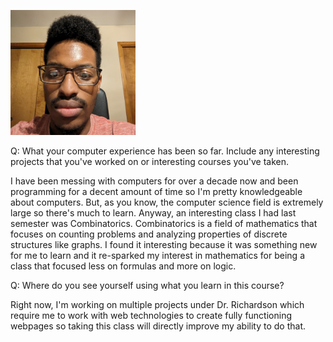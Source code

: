 <img src="img.jpg" width="200" height="200"> <!-- Embeds the image -->

Q: What your computer experience has been so far. Include any interesting projects that you've worked on or interesting courses you've taken.

I have been messing with computers for over a decade now and been programming for a decent amount of time so I'm pretty knowledgeable about computers. But, as you know, the computer science field is extremely large so there's much to learn. Anyway, an interesting class I had last semester was Combinatorics. Combinatorics is a field of mathematics that focuses on counting problems and analyzing properties of discrete structures like graphs. I found it interesting because it was something new for me to learn and it re-sparked my interest in mathematics for being a class that focused less on formulas and more on logic.

Q: Where do you see yourself using what you learn in this course?

Right now, I'm working on multiple projects under Dr. Richardson which require me to work with web technologies to create fully functioning webpages so taking this class will directly improve my ability to do that.